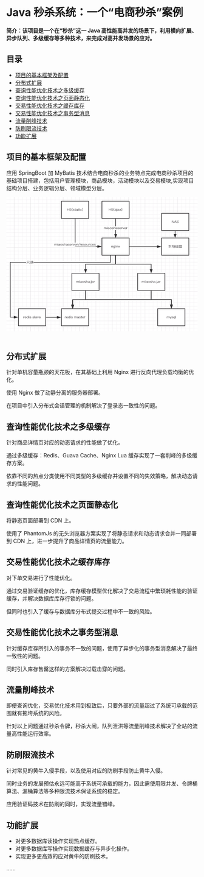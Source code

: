# Java 秒杀系统：一个“电商秒杀”案例

**简介：该项目是一个在“秒杀”这一 Java 高性能高并发的场景下，利用横向扩展、异步队列、多级缓存等多种技术，来完成对高并发场景的应对。**

## 目录

- [项目的基本框架及配置](#项目的基本框架及配置)
- [分布式扩展](#分布式扩展)
- [查询性能优化技术之多级缓存](#查询性能优化技术之多级缓存)
- [查询性能优化技术之页面静态化](#查询性能优化技术之页面静态化)
- [交易性能优化技术之缓存库存](#交易性能优化技术之缓存库存)
- [交易性能优化技术之事务型消息](#交易性能优化技术之事务型消息)
- [流量削峰技术](#流量削峰技术)
- [防刷限流技术](#防刷限流技术)
- [功能扩展](#功能扩展)

## 项目的基本框架及配置 ##

应用 SpringBoot 加 MyBatis 技术结合电商秒杀的业务特点完成电商秒杀项目的基础项目搭建，包括用户管理模块，商品模块，活动模块以及交易模块,实现项目结构分层、业务逻辑分层、领域模型分层。

<div align="center"><img src="/miaosha.png" width=""/></div><br/>

## 分布式扩展 ##

针对单机容量瓶颈的天花板，在其基础上利用 Nginx 进行反向代理负载均衡的优化。

使用 Nginx 做了动静分离的服务器部署。

在项目中引入分布式会话管理的机制解决了登录态一致性的问题。

## 查询性能优化技术之多级缓存 ##

针对商品详情页对应的动态请求的性能做了优化。

通过多级缓存：Redis、Guava Cache、Nginx Lua 缓存实现了一套削峰的多级缓存方案。

依靠不同的热点分类使用不同类型的多级缓存并设置不同的失效策略，解决动态请求的性能问题。

## 查询性能优化技术之页面静态化 ##

将静态页面部署到 CDN 上。

使用了 PhantomJs 的无头浏览器方案实现了将静态请求和动态请求合并一同部署到 CDN 上，进一步提升了商品详情页的流量能力。

## 交易性能优化技术之缓存库存 ##

对下单交易进行了性能优化。

通过交易验证缓存的优化，库存缓存模型优化解决了交易流程中繁琐耗性能的验证缓存，并解决数据库库存行锁的问题。

但同时也引入了缓存与数据库分布式提交过程中不一致的风险。

## 交易性能优化技术之事务型消息 ##

针对缓存库存所引入的事务不一致的问题，使用了异步化的事务型消息解决了最终一致性的问题。

同时引入库存售罄这样的方案解决过载击穿的问题。

## 流量削峰技术 ##

即便查询优化，交易优化技术用到极致后，只要外部的流量超过了系统可承载的范围就有拖垮系统的风险。

针对以上问题通过秒杀令牌，秒杀大闸，队列泄洪等流量削峰技术解决了全站的流量高性能运行效率。

## 防刷限流技术 ##

针对常见的黄牛入侵手段，以及使用对应的防刷手段防止黄牛入侵。

同时业务的发展预估永远可能高于系统可承载的能力，因此需使用限并发、令牌桶算法、漏桶算法等多种限流技术保证系统的稳定。

应用验证码技术在防刷的同时，实现流量错峰。

## 功能扩展 ##

- 对更多数据库读操作实现热点缓存。
- 对更多数据库写操作实现数据缓存与异步化操作。
- 实现更多更高效的应对黄牛的防刷技术。

......


